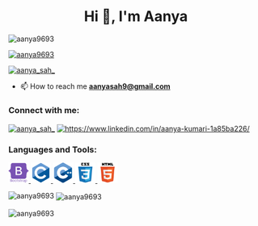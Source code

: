 <h1 align="center">Hi 👋, I'm Aanya</h1>

<p align="left"> <img src="https://komarev.com/ghpvc/?username=aanya9693&label=Profile%20views&color=0e75b6&style=flat" alt="aanya9693" /> </p>

<p align="left"> <a href="https://github.com/ryo-ma/github-profile-trophy"><img src="https://github-profile-trophy.vercel.app/?username=aanya9693" alt="aanya9693" /></a> </p>

<p align="left"> <a href="https://twitter.com/aanya_sah_" target="blank"><img src="https://img.shields.io/twitter/follow/aanya_sah_?logo=twitter&style=for-the-badge" alt="aanya_sah_" /></a> </p>

- 📫 How to reach me **aanyasah9@gmail.com**

<h3 align="left">Connect with me:</h3>
<p align="left">
<a href="https://twitter.com/aanya_sah_" target="blank"><img align="center" src="https://raw.githubusercontent.com/rahuldkjain/github-profile-readme-generator/master/src/images/icons/Social/twitter.svg" alt="aanya_sah_" height="30" width="40" /></a>
<a href="https://linkedin.com/in/https://www.linkedin.com/in/aanya-kumari-1a85ba226/" target="blank"><img align="center" src="https://raw.githubusercontent.com/rahuldkjain/github-profile-readme-generator/master/src/images/icons/Social/linked-in-alt.svg" alt="https://www.linkedin.com/in/aanya-kumari-1a85ba226/" height="30" width="40" /></a>
</p>

<h3 align="left">Languages and Tools:</h3>
<p align="left"> <a href="https://getbootstrap.com" target="_blank" rel="noreferrer"> <img src="https://raw.githubusercontent.com/devicons/devicon/master/icons/bootstrap/bootstrap-plain-wordmark.svg" alt="bootstrap" width="40" height="40"/> </a> <a href="https://www.cprogramming.com/" target="_blank" rel="noreferrer"> <img src="https://raw.githubusercontent.com/devicons/devicon/master/icons/c/c-original.svg" alt="c" width="40" height="40"/> </a> <a href="https://www.w3schools.com/cpp/" target="_blank" rel="noreferrer"> <img src="https://raw.githubusercontent.com/devicons/devicon/master/icons/cplusplus/cplusplus-original.svg" alt="cplusplus" width="40" height="40"/> </a> <a href="https://www.w3schools.com/css/" target="_blank" rel="noreferrer"> <img src="https://raw.githubusercontent.com/devicons/devicon/master/icons/css3/css3-original-wordmark.svg" alt="css3" width="40" height="40"/> </a> <a href="https://www.w3.org/html/" target="_blank" rel="noreferrer"> <img src="https://raw.githubusercontent.com/devicons/devicon/master/icons/html5/html5-original-wordmark.svg" alt="html5" width="40" height="40"/> </a> </p>

<p><img align="left" src="https://github-readme-stats.vercel.app/api/top-langs?username=aanya9693&show_icons=true&locale=en&layout=compact" alt="aanya9693" /></p>

<p>&nbsp;<img align="center" src="https://github-readme-stats.vercel.app/api?username=aanya9693&show_icons=true&locale=en" alt="aanya9693" /></p>

<p><img align="center" src="https://github-readme-streak-stats.herokuapp.com/?user=aanya9693&" alt="aanya9693" /></p>
